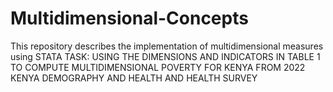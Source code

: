 # Multidimensional-Concepts
This repository describes the implementation of multidimensional measures using STATA
TASK:  USING THE DIMENSIONS AND INDICATORS IN TABLE 1 TO COMPUTE MULTIDIMENSIONAL POVERTY FOR KENYA FROM 2022 KENYA DEMOGRAPHY AND HEALTH AND HEALTH SURVEY


